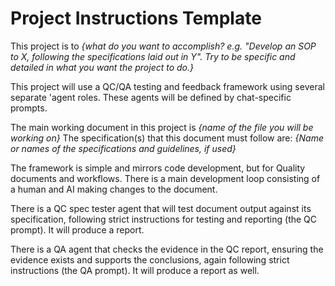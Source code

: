 # Project Instructions Template

This project is to *{what do you want to accomplish? e.g. "Develop an SOP to X, following the specifications laid out in Y". Try to be specific and detailed in what you want the project to do.}*

This project will use a QC/QA testing and feedback framework using several separate 'agent roles. These agents will be defined by chat-specific prompts. 

The main working document in this project is *{name of the file you will be working on}*
The specification(s) that this document must follow are: *{Name or names of the specifications and guidelines, if used}*

The framework is simple and mirrors code development, but for Quality documents and workflows. There is a main development loop consisting of a human and AI making changes to the document.

There is a QC spec tester agent that will test document output against its specification, following strict instructions for testing and reporting (the QC prompt). It will produce a report.

There is a QA agent that checks the evidence in the QC report, ensuring the evidence exists and supports the conclusions, again following strict instructions (the QA prompt). It will produce a report as well.

